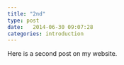 ```yaml
---
title: "2nd"
type: post
date:   2014-06-30 09:07:28
categories: introduction
---
```


Here is a second post on my website.
